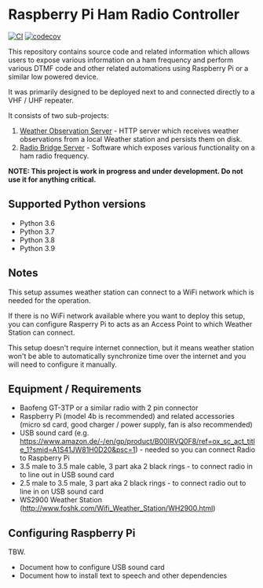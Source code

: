 # Raspberry Pi Ham Radio Controller

[![CI](https://github.com/Kami/raspberry-pi-ham-radio/workflows/CI/badge.svg?branch=master)](https://github.com/Kami/raspberry-pi-ham-radio/actions) 
[![codecov](https://codecov.io/gh/Kami/raspberry-pi-ham-radio/branch/master/graph/badge.svg?token=TQ1SVRY8Z1)](undefined)

This repository contains source code and related information which allows users to expose various
information on a ham frequency and perform various DTMF code and other related automations using
Raspberry Pi or a similar low powered device.

It was primarily designed to be deployed next to and connected directly to a VHF / UHF repeater.

It consists of two sub-projects:

1. [Weather Observation Server](wx_server/) - HTTP server which receives weather observations from a local
  Weather station and persists them on disk.
2. [Radio Bridge Server](radio_bridge/) - Software which exposes various functionality on a ham
  radio frequency.

**NOTE: This project is work in progress and under development. Do not use it for anything critical.**

## Supported Python versions

* Python 3.6
* Python 3.7
* Python 3.8
* Python 3.9

## Notes

This setup assumes weather station can connect to a WiFi network which is needed for the operation.

If there is no WiFi network available where you want to deploy this setup, you can configure
Rasperry Pi to acts as an Access Point to which Weather Station can connect.

This setup doesn't require internet connection, but it means weather station won't be able to
automatically synchronize time over the internet and you will need to configure it manually.

## Equipment / Requirements

* Baofeng GT-3TP or a similar radio with 2 pin connector
* Raspberry Pi (model 4b is recommended) and related accessories (micro sd card, good charger / power supply, fan is also recommended)
* USB sound card (e.g. https://www.amazon.de/-/en/gp/product/B00IRVQ0F8/ref=ox_sc_act_title_1?smid=A1S41JW81H0D20&psc=1) - needed so you can connect Radio to Raspberry Pi
* 3.5 male to 3.5 male cable, 3 part aka 2 black rings - to connect radio in to line out in USB sound card
* 2.5 male to 3.5 male, 3 part aka 2 black rings - to connect radio out to line in on USB sound card
* WS2900 Weather Station (http://www.foshk.com/Wifi_Weather_Station/WH2900.html)

## Configuring Raspberry Pi

TBW.

- Document how to configure USB sound card
- Document how to install text to speech and other dependencies
